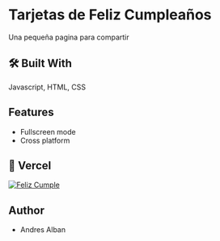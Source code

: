 
# Tarjetas de Feliz Cumpleaños
Una pequeña pagina para compartir

## 🛠 Built With
Javascript, HTML, CSS

## Features
- Fullscreen mode
- Cross platform

## 🔗 Vercel
[![Feliz Cumple](https://vercel.com/button)](https://cumple-blue-two.vercel.app/)


## Author
- Andres Alban

